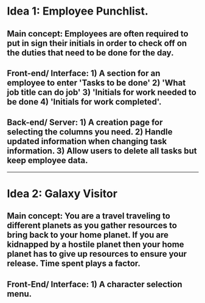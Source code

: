 # Idea 1: Employee Punchlist. #
## Main concept: Employees are often required to put in sign their initials in order to check off on the duties that need to be done for the day.
## Front-end/ Interface: 1) A section for an employee to enter 'Tasks to be done' 2) 'What job title can do job' 3) 'Initials for work needed to be done 4) 'Initials for work completed'.
## Back-end/ Server: 1) A creation page for selecting the columns you need. 2) Handle updated information when changing task information. 3) Allow users to delete all tasks but keep employee data.


-------------------------------------------------------------

# Idea 2: Galaxy Visitor #
## Main concept: You are a travel traveling to different planets as you gather resources to bring back to your home planet. If you are kidnapped by a hostile planet then your home planet has to give up resources to ensure your release. Time spent plays a factor.
## Front-End/ Interface: 1) A character selection menu. 
